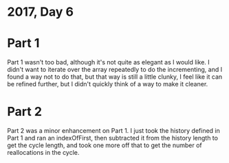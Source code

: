 # 2017, Day 6

# Part 1

Part 1 wasn't too bad, although it's not quite as elegant as I would like. I didn't want to iterate over the array repeatedly to do the incrementing, and I found a way not to do that, but that way is still a little clunky, I feel like it can be refined further, but I didn't quickly think of a way to make it cleaner.

# Part 2

Part 2 was a minor enhancement on Part 1. I just took the history defined in Part 1 and ran an indexOfFirst, then subtracted it from the history length to get the cycle length, and took one more off that to get the number of reallocations in the cycle.